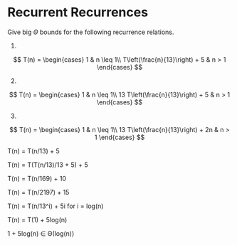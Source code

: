 # Recurrent Recurrences

Give big $\Theta$ bounds for the following recurrence relations.

1.
$$ T(n) =
    \begin{cases}
        1 & n \leq 1\\
        T\left(\frac{n}{13}\right) + 5 & n > 1
    \end{cases}
$$

2.
$$ T(n) =
    \begin{cases}
        1 & n \leq 1\\
        13 T\left(\frac{n}{13}\right) + 5 & n > 1
    \end{cases}
$$

3.
$$ T(n) =
    \begin{cases}
        1 & n \leq 1\\
        13 T\left(\frac{n}{13}\right) + 2n & n > 1
    \end{cases}
$$

T(n) = T(n/13) + 5


T(n)     = T(T(n/13)/13 + 5) + 5


T(n)     = T(n/169) + 10


T(n)     = T(n/2197) + 15


T(n)     = T(n/13^i) + 5i for i = log(n)


T(n)     = T(1) + 5log(n)


1 + 5log(n) ∈ Θ(log(n))
